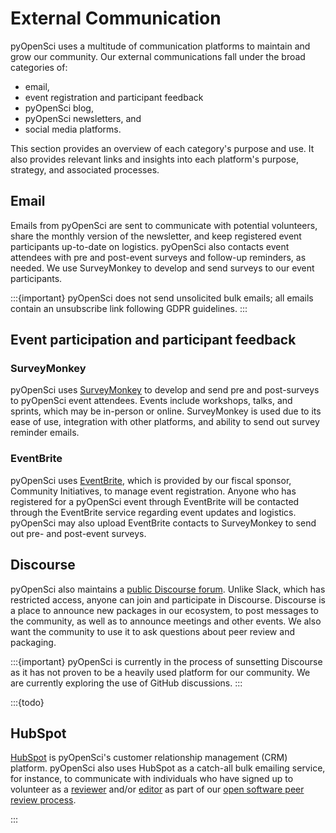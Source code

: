# External Communication

pyOpenSci uses a multitude of communication platforms to maintain and grow our community. Our external communications fall under the broad categories of:

* email,
* event registration and participant feedback
* pyOpenSci blog,
* pyOpenSci newsletters, and
* social media platforms.

This section provides an overview of each category's purpose and use. It also provides relevant links and insights into each platform's purpose, strategy, and associated processes.

## Email

Emails from pyOpenSci are sent to communicate with potential volunteers, share the monthly version of the newsletter, and keep registered event participants up-to-date on logistics. pyOpenSci also contacts event attendees with pre and post-event surveys and follow-up reminders, as needed. We use SurveyMonkey to develop and send surveys to our event participants.

:::{important}
pyOpenSci does not send unsolicited bulk emails; all emails contain an unsubscribe link following GDPR guidelines.
:::

## Event participation and participant feedback

### SurveyMonkey

pyOpenSci uses [SurveyMonkey](https://www.surveymonkey.com/) to develop and send pre and post-surveys to pyOpenSci event attendees. Events include workshops, talks, and sprints, which may be in-person or online. SurveyMonkey is used due to its ease of use, integration with other platforms, and ability to send out survey reminder emails.

### EventBrite

pyOpenSci uses [EventBrite](https://eventbrite.com), which is provided by our fiscal sponsor, Community Initiatives, to manage event registration. Anyone who has registered for a pyOpenSci event through EventBrite will be contacted through the EventBrite service regarding event updates and logistics. pyOpenSci may also upload EventBrite contacts to SurveyMonkey to send out pre- and post-event surveys.


## Discourse

pyOpenSci also maintains a [public Discourse forum](https://pyopensci.discourse.group/). Unlike Slack, which has restricted access, anyone can join and participate in Discourse. Discourse is a place to announce new packages in our ecosystem, to post messages to the community, as well as to announce meetings and other events. We also want the community to use it to ask questions about peer review and packaging.

:::{important}
pyOpenSci is currently in the process of sunsetting Discourse as it has not proven to be a heavily used platform for our community. We are currently exploring the use of GitHub discussions.
:::



:::{todo}

## HubSpot

[HubSpot](https://hubspot.com/) is pyOpenSci's customer relationship management (CRM) platform. pyOpenSci also uses HubSpot as a catch-all bulk emailing service, for instance, to communicate with individuals who have signed up to volunteer as a [reviewer](https://forms.gle/Mps4UsRHTyF66cdg7) and/or [editor](https://forms.gle/aFAMBjrdU7f7zMP89) as part of our [open software peer review process](https://www.pyopensci.org/about-peer-review/index.html).

:::
